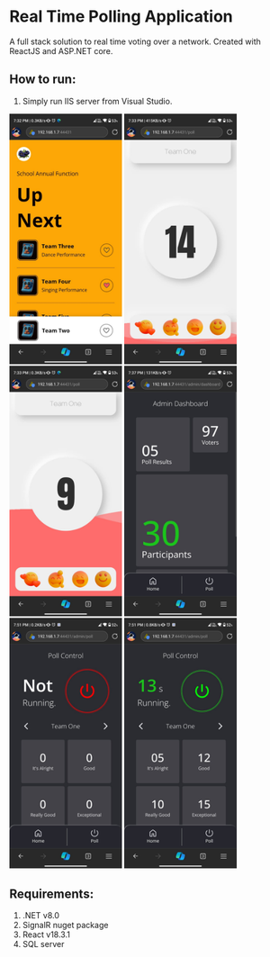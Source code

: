 # Real Time Polling Application
A full stack solution to real time voting over a network. Created with ReactJS and ASP.NET core. 

## How to run:
1. Simply run IIS server from Visual Studio.

<img alt="user_dashboard" src="https://github.com/Shashank-J0SHI/Polling-App/blob/master/Screenshots/user_dashboard.jpg" width="200"/>      <img alt="user_dashboard" src="https://github.com/Shashank-J0SHI/Polling-App/blob/master/Screenshots/poll_01.jpg" width="200"/>      <img alt="user_dashboard" src="https://github.com/Shashank-J0SHI/Polling-App/blob/master/Screenshots/poll_02.jpg" width="200"/>
<img alt="user_dashboard" src="https://github.com/Shashank-J0SHI/Polling-App/blob/master/Screenshots/admin_controls.jpg" width="200"/>      <img alt="user_dashboard" src="https://github.com/Shashank-J0SHI/Polling-App/blob/master/Screenshots/Poll_notstarted.jpg" width="200"/>      <img alt="user_dashboard" src="https://github.com/Shashank-J0SHI/Polling-App/blob/master/Screenshots/Poll_running.jpg" width="200"/>

## Requirements:
1. .NET v8.0
2. SignalR nuget package
3. React v18.3.1
4. SQL server
